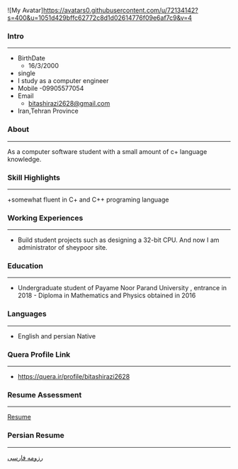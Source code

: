 ﻿![My Avatar]https://avatars0.githubusercontent.com/u/72134142?s=400&u=1051d429bffc62772c8d1d02614776f09e6af7c9&v=4

### Intro

---

+ BirthDate
  - 16/3/2000
+ single 
+ I study as a computer engineer 
+ Mobile
  -09905577054
+ Email
  - bitashirazi2628@gmail.com
+ Iran,Tehran Province  

### About

---

As a computer software student  with a small amount of c+ language knowledge. 

### Skill Highlights

---

+somewhat fluent in C+ and C++ programing language 

### Working Experiences

---

+ Build student projects such as designing a 32-bit CPU. And now I am administrator of sheypoor site.
  
### Education

---

+ Undergraduate student of Payame Noor Parand
 University , entrance in 2018  - Diploma in Mathematics and Physics obtained in 2016   
### Languages

---

+ English and persian Native
  
  
  
### Quera Profile Link

---

+ https://quera.ir/profile/bitashirazi2628



### Resume Assessment

---

[Resume](/assessment/AR_CV_CheckList_AR_3983.pdf)

### Persian Resume

---

[رزومه فارسی](/index-fa)
